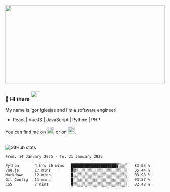 <img src="https://c.tenor.com/KjVxfRrrncUAAAAd/matrix.gif" width="100%" height="250px">

### 🔭 Hi there <img src="https://raw.githubusercontent.com/MartinHeinz/MartinHeinz/master/wave.gif" width="30px">


My name is Igor Iglesias and I'm a software engineer!
<br>

<ul>
  <li> React | VueJS | JavaScript | Python | PHP </li>
</ul>
You can find me on <a href="https://twitter.com/IgorIglesias5"><img src="https://i.imgur.com/JLLlB5S.png" width="20px"></a>, or on <a href="https://www.linkedin.com/in/igor-iglesias-62478428/"><img src="https://i.imgur.com/PXyIkWx.png" width="22px"></a>.

<br>
<br>

![GitHub stats](https://github-readme-stats.vercel.app/api?username=igoiglesias&show_icons=true&count_private=true&theme=chartreuse-dark&hide_title=true)

<!--START_SECTION:waka-->

```txt
From: 14 January 2025 - To: 21 January 2025

Python       4 hrs 26 mins   ████████████████████▓░░░░   83.03 %
Vue.js       17 mins         █▒░░░░░░░░░░░░░░░░░░░░░░░   05.44 %
Markdown     12 mins         █░░░░░░░░░░░░░░░░░░░░░░░░   03.98 %
Git Config   11 mins         █░░░░░░░░░░░░░░░░░░░░░░░░   03.57 %
CSS          7 mins          ▓░░░░░░░░░░░░░░░░░░░░░░░░   02.48 %
```

<!--END_SECTION:waka-->
